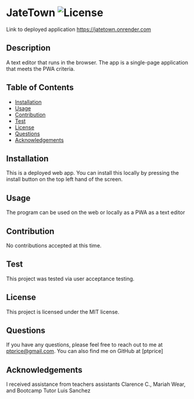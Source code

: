 
# JateTown ![License](https://img.shields.io/badge/License-MIT-blue.svg) 

Link to deployed application https://jatetown.onrender.com

## Description
A text editor that runs in the browser. The app is a single-page application that meets the PWA criteria.
## Table of Contents
* [Installation](#installation)
* [Usage](#usage)
* [Contribution](#contribution)
* [Test](#test)
* [License](#license)
* [Questions](#questions)
* [Acknowledgements](#acknowledgements)
## Installation
This is a deployed web app. You can install this locally by pressing the install button on the top left hand of the screen.
## Usage
The program can be used on the web or locally as a PWA as a text editor
## Contribution
No contributions accepted at this time. 
## Test
This project was tested via user acceptance testing. 
## License
This project is licensed under the MIT license.
## Questions
If you have any questions, please feel free to reach out to me at ptprice@gmail.com. You can also find me on GitHub at [ptprice]
## Acknowledgements
I received assistance from teachers assistants Clarence C., Mariah Wear, and Bootcamp Tutor Luis Sanchez
